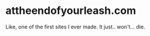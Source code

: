 attheendofyourleash.com
=======================

Like, one of the first sites I ever made. It just.. won't... die. 
